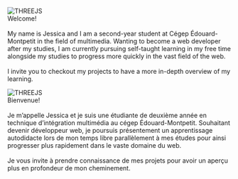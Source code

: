 ![THREEJS](https://img.shields.io/badge/ENGLISH-black?.js&logoColor=FFFFFF)<br />
Welcome! <br /> <br />
My name is Jessica and I am a second-year student at Cégep Édouard-Montpetit in the field of multimedia. Wanting to become a web developer after my studies, I am currently pursuing self-taught learning in my free time alongside my studies to progress more quickly in the vast field of the web. <br /> <br />
I invite you to checkout my projects to have a more in-depth overview of my learning.

![THREEJS](https://img.shields.io/badge/FRENCH-black?.js&logoColor=FFFFFF)<br />
Bienvenue!<br /> <br />
Je m’appelle Jessica et je suis une étudiante de deuxième année en technique d’intégration multimédia au cégep Édouard-Montpetit. Souhaitant devenir développeur web, je poursuis présentement un apprentissage autodidacte lors de mon temps libre parallèlement à mes études pour ainsi progresser plus rapidement dans le vaste domaine du web.<br /> <br />
Je vous invite à prendre connaissance de mes projets pour avoir un aperçu plus en profondeur de mon cheminement.



